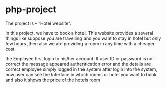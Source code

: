 # php-project
The project is – “Hotel website”.

In this project, we have to book a hotel. This website provides a several things like  suppose you  are travelling  and you want to stay in hotel but only few hours ,then also we are providing a room in  any time with a cheaper cost.

 the Employee first login to his/her account. If user ID or password is not correct the message appeared authentication error and the details are correct employee simply logged in the system after login into the system, now user can see the Interface in which rooms or hotel you want to book and also it shows the price of the hotels room
